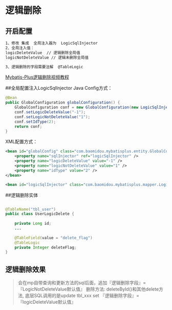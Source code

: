 # 逻辑删除

## 开启配置

```xml
1、修改 集成  全局注入器为  LogicSqlInjector
2、全局注入值：
logicDeleteValue  // 逻辑删除全局值
logicNotDeleteValue // 逻辑未删除全局值

3、逻辑删除的字段需要注解  @TableLogic
```
[Mybatis-Plus逻辑删除视频教程](http://v.youku.com/v_show/id_XMjc4ODY0MDI5Ng==.html?spm=a2hzp.8244740.userfeed.5!2~5~5~5!3~5~A)


##全局配置注入LogicSqlInjector
Java Config方式：
```java
@Bean
public GlobalConfiguration globalConfiguration() {
    GlobalConfiguration conf = new GlobalConfiguration(new LogicSqlInjector());
    conf.setLogicDeleteValue("-1");
    conf.setLogicNotDeleteValue("1");
    conf.setIdType(2);
    return conf;
}
```

XML配置方式：

```xml
<bean id="globalConfig" class="com.baomidou.mybatisplus.entity.GlobalConfiguration">
	<property name="sqlInjector" ref="logicSqlInjector" />
	<property name="logicDeleteValue" value="-1" />
	<property name="logicNotDeleteValue" value="1" />
	<property name="idType" value="2" />
</bean>

<bean id="logicSqlInjector" class="com.baomidou.mybatisplus.mapper.LogicSqlInjector" />
```

##逻辑删除实体

```java

@TableName("tbl_user")
public class UserLogicDelete {
    
    private Long id;
    ...
    
    @TableField(value = "delete_flag")
    @TableLogic
    private Integer deleteFlag;
}
```

## 逻辑删除效果
> 会在mp自带查询和更新方法的sql后面，追加『逻辑删除字段』=『LogicNotDeleteValue默认值』
> 删除方法: deleteById()和其他delete方法, 底层SQL调用的是update tbl_xxx set 『逻辑删除字段』=『logicDeleteValue默认值』